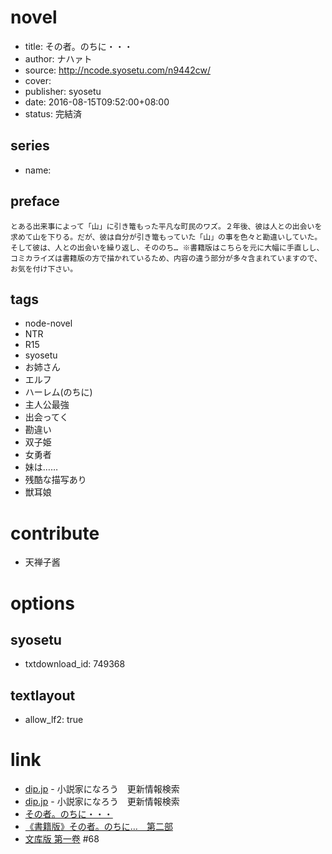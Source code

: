 # novel

- title: その者。のちに・・・
- author: ナハァト
- source: http://ncode.syosetu.com/n9442cw/
- cover:
- publisher: syosetu
- date: 2016-08-15T09:52:00+08:00
- status: 完結済

## series

- name:

## preface


```
とある出来事によって「山」に引き篭もった平凡な町民のワズ。２年後、彼は人との出会いを求めて山を下りる。だが、彼は自分が引き篭もっていた「山」の事を色々と勘違いしていた。そして彼は、人との出会いを繰り返し、そののち… ※書籍版はこちらを元に大幅に手直しし、コミカライズは書籍版の方で描かれているため、内容の違う部分が多々含まれていますので、お気を付け下さい。
```

## tags

- node-novel
- NTR
- R15
- syosetu
- お姉さん
- エルフ
- ハーレム(のちに)
- 主人公最強
- 出会ってく
- 勘違い
- 双子姫
- 女勇者
- 妹は……
- 残酷な描写あり
- 獣耳娘

# contribute

- 天禅子酱

# options

## syosetu

- txtdownload_id: 749368

## textlayout

- allow_lf2: true

# link

- [dip.jp](https://narou.dip.jp/search.php?text=n9442cw&novel=all&genre=all&new_genre=all&length=0&down=0&up=100) - 小説家になろう　更新情報検索
- [dip.jp](https://narou.dip.jp/search.php?text=n7971ec&novel=all&genre=all&new_genre=all&length=0&down=0&up=100) - 小説家になろう　更新情報検索
- [その者。のちに・・・](http://ncode.syosetu.com/n9442cw/)
- [《書籍版》その者。のちに…　第二部](http://ncode.syosetu.com/n7971ec/)
- [文库版 第一卷](https://tieba.baidu.com/p/5553476326 "文库版 第一卷") #68


